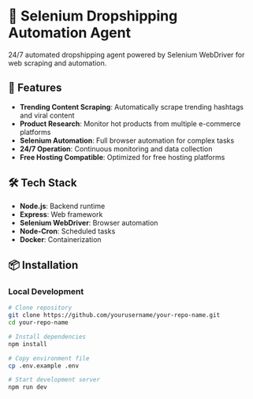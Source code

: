 # 🤖 Selenium Dropshipping Automation Agent

24/7 automated dropshipping agent powered by Selenium WebDriver for web scraping and automation.

## 🚀 Features

- **Trending Content Scraping**: Automatically scrape trending hashtags and viral content
- **Product Research**: Monitor hot products from multiple e-commerce platforms
- **Selenium Automation**: Full browser automation for complex tasks
- **24/7 Operation**: Continuous monitoring and data collection
- **Free Hosting Compatible**: Optimized for free hosting platforms

## 🛠️ Tech Stack

- **Node.js**: Backend runtime
- **Express**: Web framework
- **Selenium WebDriver**: Browser automation
- **Node-Cron**: Scheduled tasks
- **Docker**: Containerization

## 📦 Installation

### Local Development
```bash
# Clone repository
git clone https://github.com/yourusername/your-repo-name.git
cd your-repo-name

# Install dependencies
npm install

# Copy environment file
cp .env.example .env

# Start development server
npm run dev
